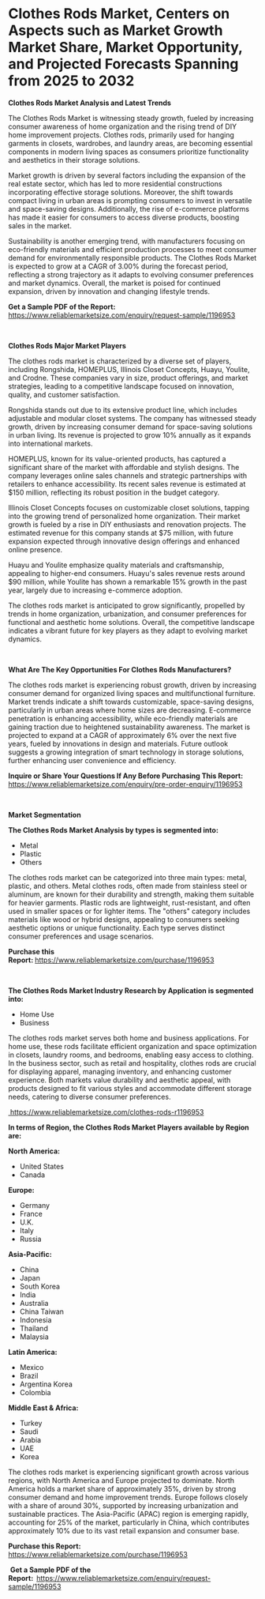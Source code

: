 <p><h1>Clothes Rods Market, Centers on Aspects such as Market Growth Market Share, Market Opportunity, and Projected Forecasts Spanning from 2025 to 2032</h1></p><p><strong>Clothes Rods Market Analysis and Latest Trends</strong></p>
<p><p>The Clothes Rods Market is witnessing steady growth, fueled by increasing consumer awareness of home organization and the rising trend of DIY home improvement projects. Clothes rods, primarily used for hanging garments in closets, wardrobes, and laundry areas, are becoming essential components in modern living spaces as consumers prioritize functionality and aesthetics in their storage solutions.</p><p>Market growth is driven by several factors including the expansion of the real estate sector, which has led to more residential constructions incorporating effective storage solutions. Moreover, the shift towards compact living in urban areas is prompting consumers to invest in versatile and space-saving designs. Additionally, the rise of e-commerce platforms has made it easier for consumers to access diverse products, boosting sales in the market.</p><p>Sustainability is another emerging trend, with manufacturers focusing on eco-friendly materials and efficient production processes to meet consumer demand for environmentally responsible products. The Clothes Rods Market is expected to grow at a CAGR of 3.00% during the forecast period, reflecting a strong trajectory as it adapts to evolving consumer preferences and market dynamics. Overall, the market is poised for continued expansion, driven by innovation and changing lifestyle trends.</p></p>
<p><strong>Get a Sample PDF of the Report:&nbsp;</strong> <a href="https://www.reliablemarketsize.com/enquiry/request-sample/1196953?utm_campaign=3529&utm_medium=2&utm_source=Github&utm_content=ia&utm_term=15042025&utm_id=clothes-rods">https://www.reliablemarketsize.com/enquiry/request-sample/1196953</a></p>
<p>&nbsp;</p>
<p><strong>Clothes Rods Major Market Players</strong></p>
<p><p>The clothes rods market is characterized by a diverse set of players, including Rongshida, HOMEPLUS, Illinois Closet Concepts, Huayu, Youlite, and Crodne. These companies vary in size, product offerings, and market strategies, leading to a competitive landscape focused on innovation, quality, and customer satisfaction.</p><p>Rongshida stands out due to its extensive product line, which includes adjustable and modular closet systems. The company has witnessed steady growth, driven by increasing consumer demand for space-saving solutions in urban living. Its revenue is projected to grow 10% annually as it expands into international markets.</p><p>HOMEPLUS, known for its value-oriented products, has captured a significant share of the market with affordable and stylish designs. The company leverages online sales channels and strategic partnerships with retailers to enhance accessibility. Its recent sales revenue is estimated at $150 million, reflecting its robust position in the budget category.</p><p>Illinois Closet Concepts focuses on customizable closet solutions, tapping into the growing trend of personalized home organization. Their market growth is fueled by a rise in DIY enthusiasts and renovation projects. The estimated revenue for this company stands at $75 million, with future expansion expected through innovative design offerings and enhanced online presence.</p><p>Huayu and Youlite emphasize quality materials and craftsmanship, appealing to higher-end consumers. Huayu's sales revenue rests around $90 million, while Youlite has shown a remarkable 15% growth in the past year, largely due to increasing e-commerce adoption.</p><p>The clothes rods market is anticipated to grow significantly, propelled by trends in home organization, urbanization, and consumer preferences for functional and aesthetic home solutions. Overall, the competitive landscape indicates a vibrant future for key players as they adapt to evolving market dynamics.</p></p>
<p>&nbsp;</p>
<p><strong>What Are The Key Opportunities For Clothes Rods Manufacturers?</strong></p>
<p><p>The clothes rods market is experiencing robust growth, driven by increasing consumer demand for organized living spaces and multifunctional furniture. Market trends indicate a shift towards customizable, space-saving designs, particularly in urban areas where home sizes are decreasing. E-commerce penetration is enhancing accessibility, while eco-friendly materials are gaining traction due to heightened sustainability awareness. The market is projected to expand at a CAGR of approximately 6% over the next five years, fueled by innovations in design and materials. Future outlook suggests a growing integration of smart technology in storage solutions, further enhancing user convenience and efficiency.</p></p>
<p><strong>Inquire or Share Your Questions If Any Before Purchasing This Report:</strong> <a href="https://www.reliablemarketsize.com/enquiry/pre-order-enquiry/1196953?utm_campaign=3529&utm_medium=2&utm_source=Github&utm_content=ia&utm_term=15042025&utm_id=clothes-rods">https://www.reliablemarketsize.com/enquiry/pre-order-enquiry/1196953</a></p>
<p>&nbsp;</p>
<p><strong>Market Segmentation</strong></p>
<p><strong>The Clothes Rods Market Analysis by types is segmented into:</strong></p>
<p><ul><li>Metal</li><li>Plastic</li><li>Others</li></ul></p>
<p><p>The clothes rods market can be categorized into three main types: metal, plastic, and others. Metal clothes rods, often made from stainless steel or aluminum, are known for their durability and strength, making them suitable for heavier garments. Plastic rods are lightweight, rust-resistant, and often used in smaller spaces or for lighter items. The "others" category includes materials like wood or hybrid designs, appealing to consumers seeking aesthetic options or unique functionality. Each type serves distinct consumer preferences and usage scenarios.</p></p>
<p><strong>Purchase this Report:&nbsp;</strong><a href="https://www.reliablemarketsize.com/purchase/1196953?utm_campaign=3529&utm_medium=2&utm_source=Github&utm_content=ia&utm_term=15042025&utm_id=clothes-rods">https://www.reliablemarketsize.com/purchase/1196953</a></p>
<p>&nbsp;</p>
<p><strong>The Clothes Rods Market Industry Research by Application is segmented into:</strong></p>
<p><ul><li>Home Use</li><li>Business</li></ul></p>
<p><p>The clothes rods market serves both home and business applications. For home use, these rods facilitate efficient organization and space optimization in closets, laundry rooms, and bedrooms, enabling easy access to clothing. In the business sector, such as retail and hospitality, clothes rods are crucial for displaying apparel, managing inventory, and enhancing customer experience. Both markets value durability and aesthetic appeal, with products designed to fit various styles and accommodate different storage needs, catering to diverse consumer preferences.</p></p>
<p><a href="https://www.reliablemarketsize.com/clothes-rods-r1196953?utm_campaign=3529&utm_medium=2&utm_source=Github&utm_content=ia&utm_term=15042025&utm_id=clothes-rods">&nbsp;https://www.reliablemarketsize.com/clothes-rods-r1196953</a></p>
<p><strong>In terms of Region, the Clothes Rods Market Players available by Region are:</strong></p>
<p>
    <p> <strong> North America: </strong>
        <ul>
            <li>United States</li>
            <li>Canada</li>
        </ul>
        </p> 
    <p> <strong> Europe: </strong>
        <ul>
            <li>Germany</li>
            <li>France</li>
            <li>U.K.</li>
            <li>Italy</li>
            <li>Russia</li>
        </ul>
        </p> 
    <p> <strong> Asia-Pacific: </strong>
        <ul>
            <li>China</li>
            <li>Japan</li>
            <li>South Korea</li>
            <li>India</li>
            <li>Australia</li>
            <li>China Taiwan</li>
            <li>Indonesia</li>
            <li>Thailand</li>
            <li>Malaysia</li>
        </ul>
        </p> 
    <p> <strong> Latin America: </strong>
        <ul>
            <li>Mexico</li>
            <li>Brazil</li>
            <li>Argentina Korea</li>
            <li>Colombia</li>
        </ul>
        </p> 
    <p> <strong> Middle East & Africa: </strong>
        <ul>
            <li>Turkey</li>
            <li>Saudi</li>
            <li>Arabia</li>
            <li>UAE</li>
            <li>Korea</li>
        </ul>
    </p>
    </p>
<p><p>The clothes rods market is experiencing significant growth across various regions, with North America and Europe projected to dominate. North America holds a market share of approximately 35%, driven by strong consumer demand and home improvement trends. Europe follows closely with a share of around 30%, supported by increasing urbanization and sustainable practices. The Asia-Pacific (APAC) region is emerging rapidly, accounting for 25% of the market, particularly in China, which contributes approximately 10% due to its vast retail expansion and consumer base.</p></p>
<p><strong>Purchase this Report: </strong><a href="https://www.reliablemarketsize.com/purchase/1196953?utm_campaign=3529&utm_medium=2&utm_source=Github&utm_content=ia&utm_term=15042025&utm_id=clothes-rods">https://www.reliablemarketsize.com/purchase/1196953</a></p>
<p>&nbsp;<strong>Get a Sample PDF of the Report:&nbsp;&nbsp;</strong><a href="https://www.reliablemarketsize.com/enquiry/request-sample/1196953?utm_campaign=3529&utm_medium=2&utm_source=Github&utm_content=ia&utm_term=15042025&utm_id=clothes-rods">https://www.reliablemarketsize.com/enquiry/request-sample/1196953</a></p>
<p><strong></strong></p>
<p><p></p><p></p><p></p></p>